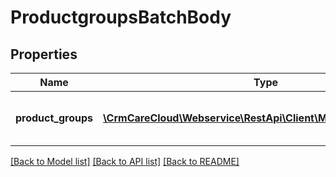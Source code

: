 # ProductgroupsBatchBody

## Properties
Name | Type | Description | Notes
------------ | ------------- | ------------- | -------------
**product_groups** | [**\CrmCareCloud\Webservice\RestApi\Client\Model\ProductGroup[]**](ProductGroup.md) | List of the CareCloud product groups. | 

[[Back to Model list]](../../README.md#documentation-for-models) [[Back to API list]](../../README.md#documentation-for-api-endpoints) [[Back to README]](../../README.md)


